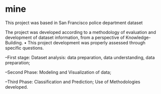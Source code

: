 # mine

This project was based in San Francisco police department dataset

The project was developed according to a methodology of evaluation and development of dataset information, from a perspective of
Knowledge-Building.
• This project development was properly assessed through specific questions.

–First stage: Dataset analysis: data preparation, data understanding,
data preparation;

–Second Phase: Modeling and Visualization of data;

–Third Phase: Classification and Prediction; Use of Methodologies developed.
